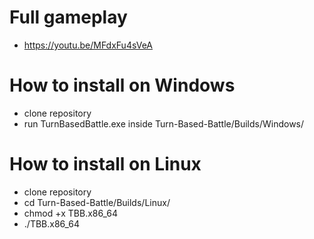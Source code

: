 # Full gameplay
- https://youtu.be/MFdxFu4sVeA

# How to install on Windows
- clone repository
- run TurnBasedBattle.exe inside Turn-Based-Battle/Builds/Windows/

# How to install on Linux
- clone repository
- cd Turn-Based-Battle/Builds/Linux/
- chmod +x TBB.x86_64
- ./TBB.x86_64